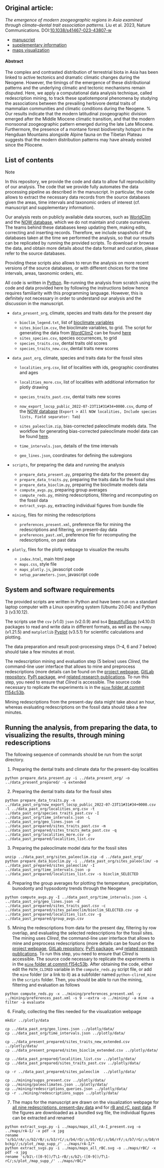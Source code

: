 ## Original article:
*The emergence of modern zoogeographic regions in Asia examined through climate–dental trait association patterns*. Liu et al. 2023, Nature Communications. DOI:[10.1038/s41467-023-43807-w](http://dx.doi.org/10.1038/s41467-023-43807-w)

- [manuscript](./manuscript.pdf)
- [supplementary information](./supplementary_information.pdf)
- [maps visualization](https://zliobaite.github.io/redescription-asia-neogene/)

#### Abstract
The complex and contrasted distribution of terrestrial biota in Asia has been linked to active tectonics and dramatic climatic changes during the Neogene.
However, the timings of the emergence of these distributional patterns and the underlying climatic and tectonic mechanisms remain disputed. 
Here, we apply a computational data analysis technique, called redescription mining, to track these spatiotemporal phenomena by studying the associations between the prevailing herbivore dental traits of mammalian communities and climatic conditions during the Neogene. 
%
Our results indicate that the modern latitudinal zoogeographic division emerged after the Middle Miocene climatic transition, and that the modern monsoonal zoogeographic pattern emerged during the late Late Miocene.
Furthermore, the presence of a montane forest biodiversity hotspot in the Hengduan Mountains alongside Alpine fauna on the Tibetan Plateau suggests that the modern distribution patterns may have already existed since the Pliocene.

## List of contents
> [!NOTE]
> In this repository, we provide the code and data to allow full reproducibility of our analysis.
> The code that we provide fully automates the data processing pipeline as described in the manuscript.
> In particular, the code allows to extract the necessary data records from the source databases given the areas, time intervals and taxonomic orders of interest (cf. manuscript and supplementary information).
>
> Our analysis rests on publicly available data sources, such as [WorldClim](https://worldclim.org/) and the [NOW database](https://nowdatabase.luomus.fi/), which we do not maintain and curate ourselves. The teams behind these databases keep updating them, making edits, correcting and inserting records.
> Therefore, we include snapshots of the databases taken at the time we performed the analysis, so that our results can be replicated by running the provided scripts.
> To download or browse the data, and obtain more details about the data format and curation, please refer to the source databases. 
>
> Providing these scripts also allows to rerun the analysis on more recent versions of the source databases, or with different choices for the time intervals, areas, taxonomic orders, etc.
>
> All code is written in [Python](https://www.python.org/). Re-running the analysis from scratch using the code and data provided here by following the instructions below hence requires familiarity with this programming language.
> However, this is definitely not necessary in order to understand our analysis and the discussion in the manuscript.


- `data_present_org`, climate, species and traits data for the present day

    - `bioclim_legend.txt`, list of [bioclimate variables](https://worldclim.org/data/bioclim.html)
    - `sites_bioclim.csv`, the bioclimate variables, to grid. The script for generating the data from [WordClim2](https://www.worldclim.org/) can be found [here](https://github.com/huitang-earth/Paleoclim_bias_correction/blob/main/Liu_etal_2023/prepare_bioclim_WorldClim2.ncl)
    - `sites_species.csv`, species occurrences, to grid
    - `species_traits.csv`, dental traits old scores
    - `species_traits_new.csv`, dental traits new scores

- `data_past_org`, climate, species and traits data for the fossil sites

    - `localities_org.csv`, list of localities with ids, geographic coordinates and ages
    - `localities_more.csv`, list of localities with additional information for plotly drawing
    - `species_traits_past.csv`, dental traits new scores
    - `now_export_locsp_public_2022-07-23T11#31#34+0000.csv`, dump of the [NOW database](https://nowdatabase.luomus.fi/locality_list.php) (`Export > All NOW localities, Include species lists, Field separator: Tab`)

    - `sites_paleoclim.zip`,  bias-corrected paleoclimate models data. The workflow for generating bias-corrected paleoclimate model data can be found [here](https://github.com/huitang-earth/Paleoclim_bias_correction/tree/main/Liu_etal_2023).
    
    - `time_intervals.json`, details of the time intervals
    - `geo_lines.json`, coordinates for defining the subregions


- `scripts`, for preparing the data and running the analysis

    - `prepare_data_present.py`, preparing the data for the present day
    - `prepare_data_traits.py`, preparing the traits data for the fossil sites
    - `prepare_data_bioclim.py`, preparing the bioclimate models data
    - `compute_avgs.py`, preparing group averages
    - `compute_reds.py`, mining redescriptions, filtering and recomputing on the fossil data 
    - `extract_svgs.py`, extracting individual figures from bundle file

- `mining`, files for mining the redescriptions

    - `preferences_present.xml`, preference file for mining the redescriptions and filtering, on present-day data
    - `preferences_past.xml`, preference file for recomputing the redescriptions, on past data

- `plotly`, files for the plotly webpage to visualize the results
    - `index.html`, main html page
    - `maps.css`, style file
    - `maps_plotly.js`, javascript code
    - `setup_parameters.json`, javascript code


## System and software requirements

The provided scripts are written in Python and have been run on a standard laptop computer with a Linux operating system (Ubuntu 20.04) and Python 3 (v3.10.12).

The scripts use the `csv` (v1.0) `json` (v2.0.9) and `bs4` [BeautifulSoup](https://beautiful-soup-4.readthedocs.io) (v4.10.0) packages to read and write data in different formats, as well as the `numpy` (v1.21.5) and `matplotlib` [Pyplot](https://matplotlib.org/stable/tutorials/introductory/pyplot.html) (v3.5.1) for scientific calculations and plotting.

The data preparation and result post-processing steps (1–4, 6 and 7 below) should take a few minutes at most.

The redescription mining and evaluation step (5 below) uses *Clired*, the command-line user interface that allows to mine and preprocess redescriptions (more details can be found on the [project webpage](http://cs.uef.fi/siren/main/download.html), [GitLab repository](https://gitlab.inria.fr/egalbrun/siren,), [PyPi package](https://pypi.org/project/python-clired/), and [related research publications](http://cs.uef.fi/siren/main/references.html). 
To run this step, you need to ensure that *Clired* is accessible. The source code necessary to replicate the experiments is in the [`mine` folder at commit f154c53b](https://gitlab.inria.fr/egalbrun/siren/-/tree/f154c53b9abda7fd4b4d39c58280686908f39fe5/python-siren/blocks/mine).

Mining redescriptions from the present-day data might take about an hour, whereas evaluating redescriptions on the fossil data should take a few minutes.


## Running the analysis, from preparing the data, to visualizing the results, through mining redescriptions

The following sequence of commands should be run from the script directory.

1. Preparing the dental traits and climate data for the present-day localities
```
python prepare_data_present.py -i ../data_present_org/ -o ../data_present_prepared/ -s extended
```

2. Preparing the dental traits data for the fossil sites
```
python prepare_data_traits.py -n ../data_past_org/now_export_locsp_public_2022-07-23T11#31#34+0000.csv -l ../data_past_org/localities_org.csv -t ../data_past_org/species_traits_past.csv -I ../data_past_org/time_intervals.json -L ../data_past_org/geo_lines.json -d ../data_past_prepared/sites_traits_past.csv -m ../data_past_prepared/sites_traits_meta_past.csv -q ../data_past_org/localities_more.csv -p ../data_past_prepared/localities_list.csv
```

3. Preparing the paleoclimate model data for the fossil sites
```
unzip ../data_past_org/sites_paleoclim.zip -d ../data_past_org/
python prepare_data_bioclim.py -i ../data_past_org/sites_paleoclim/ -o ../data_past_prepared/sites_paleoclim/ -I ../data_past_org/time_intervals.json -p ../data_past_prepared/localities_list.csv -s bioclim_SELECTED
```

4. Preparing the group averages for plotting the temperature, precipitation, bunodonty and hypsodonty trends through the Neogene
```
python compute_avgs.py -I ../data_past_org/time_intervals.json -L ../data_past_org/geo_lines.json -d ../data_past_prepared/sites_traits_past.csv -c ../data_past_prepared/sites_paleoclim/bioclim_SELECTED.csv -p ../data_past_prepared/localities_list.csv -g ../data_past_prepared/group_avgs.csv
```

5. Mining the redescriptions from data for the present day, filtering by row overlap, and evaluating the selected redescriptions for the fossil sites. 
The mining uses *Clired*, the command-line user interface that allows to mine and preprocess redescriptions (more details can be found on the [project webpage](http://cs.uef.fi/siren/main/download.html), [GitLab repository](https://gitlab.inria.fr/egalbrun/siren,), [PyPi package](https://pypi.org/project/python-clired/), and [related research publications](http://cs.uef.fi/siren/main/references.html). 
To run this step, you need to ensure that *Clired* is accessible. The source code necessary to replicate the experiments is in the [`mine` folder at commit f154c53b](https://gitlab.inria.fr/egalbrun/siren/-/tree/f154c53b9abda7fd4b4d39c58280686908f39fe5/python-siren/blocks/mine). After obtaining the code, either edit the `PATH_CLIRED` variable in the `compute_reds.py` script file, or add the `mine` folder (or a link to it) as a subfolder named `python-clired_mine` in the `scripts` folder. Then, you should be able to run the mining, filtering and evaluation as follows

```
python compute_reds.py -x ../mining/preferences_present.xml -y ../mining/preferences_past.xml -s 9 --extra -o ../mining/ -a mine -a filter -a evaluate
```

6. Finally, collecting the files needed for the visualization webpage
```
mkdir ../plotly/data

cp ../data_past_org/geo_lines.json ../plotly/data/
cp ../data_past_org/time_intervals.json ../plotly/data/

cp ../data_present_prepared/sites_traits_new_extended.csv ../plotly/data/
cp ../data_present_prepared/sites_bioclim_extended.csv ../plotly/data/

cp ../data_past_prepared/localities_list.csv ../plotly/data/
cp ../data_past_prepared/sites_traits_past.csv ../plotly/data/

cp -r ../data_past_prepared/sites_paleoclim  ../plotly/data/

cp ../mining/supps_present.csv ../plotly/data/
cp ../mining/paleoclimates.json ../plotly/data/
cp ../mining/redescriptions_queries.json ../plotly/data/
cp -r ../mining/redescriptions_supps ../plotly/data/
```
           
7. The maps for the manuscript are drawn on the visualization webpage for [all nine redescriptions, present-day data](https://zliobaite.github.io/redescription-asia-neogene/index.html?b1__var_color=rA&b1__opacity_bckg=1&b2__var_color=rB&b2__opacity_bckg=1&b3__var_color=rC&b3__opacity_bckg=1&b4__var_color=rD&b4__opacity_bckg=1&b5__var_color=rE&b5__opacity_bckg=1&b6__var_color=rF&b6__opacity_bckg=1&b7__var_color=rG&b7__opacity_bckg=1&b8__var_color=rH&b8__opacity_bckg=1&b9__var_color=rI&b9__opacity_bckg=1) and for [rB and rC, past data](https://zliobaite.github.io/redescription-asia-neogene/index.html?b1__var_color=rB&b2__var_color=rC). If the figures are downloaded as a bundled svg file, the individual figures can be extracted and renamed
```
python extract_svgs.py -i ../maps/maps_all_rA-I_present.svg -o ../maps/rA-I/ -x pdf -x jpg
rename 's/b1/rA/;s/b2/rB/;s/b3/rC/;s/b4/rD/;s/b5/rE/;s/b6/rF/;s/b7/rG/;s/b8/rH/;s/b9/rI/;s/\-bckg//;s/plot_/map_supp_/' ../maps/rA-I/*
python extract_svgs.py -i ../maps/maps_all_rBC.svg -o ../maps/rBC/ -x pdf -x jpg
rename 's/b1\-([0-9])/T\1-rB/;s/b2\-([0-9])/T\1-rC/;s/plot_/map_supp_/' ../maps/rBC/*
```

